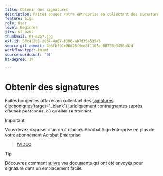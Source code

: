 ```yaml
---
title: Obtenir des signatures
description: Faites bouger votre entreprise en collectant des signatures électroniques juridiquement contraignantes auprès de tiers, où que vous soyez
feature: Sign
role: User
level: Beginner
jira: KT-8257
thumbnail: KT-8257.jpg
exl-id: 58c432b1-2067-4a67-b386-ab7d35453543
source-git-commit: 4e6fbf91e96d26f9ee8f1105ad68738b9450a32d
workflow-type: tm+mt
source-wordcount: '61'
ht-degree: 1%

---
```


# Obtenir des signatures

Faites bouger les affaires en collectant des [signatures électroniques](https://www.adobe.com/fr/acrobat/online/request-signature.html){target="_blank"} juridiquement contraignantes auprès d’autres personnes, où qu’elles se trouvent.

>[!IMPORTANT]
>
>Vous devez disposer d’un droit d’accès Acrobat Sign Enterprise en plus de votre abonnement Acrobat Enterprise.

>[!VIDEO](https://video.tv.adobe.com/v/338359?quality=12&learn=on&hidetitle=true)

>[!TIP]
>
>Découvrez comment [suivre](track.md) vos documents qui ont été envoyés pour signature dans un emplacement facile.
